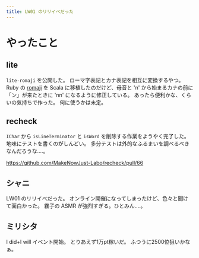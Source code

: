 ```yaml
---
title: LW01 のリリイベだった
---
```


# やったこと

## lite

`lite-romaji` を公開した。
ローマ字表記とカナ表記を相互に変換するやつ。
Ruby の [romaji](https://github.com/makimoto/romaji) を Scala に移植したのだけど、母音と 'n' から始まるカナの前に「ン」が来たときに 'nn' になるように修正している。
あったら便利かな、くらいの気持ちで作った。
何に使うかは未定。

## recheck

`IChar` から `isLineTerminator` と `isWord` を削除する作業をようやく完了した。
地味にテストを書くのがしんどい。
多分テストは外的なふるまいを調べるべきなんだろうな‥‥。

<https://github.com/MakeNowJust-Labo/recheck/pull/66>

## シャニ

LW01 のリリイベだった。
オンライン開催になってしまったけど、色々と聞けて面白かった。
霧子の ASMR が強烈すぎる。ひとみん‥‥。

## ミリシタ

I did+I will イベント開始。
とりあえず1万pt稼いだ。
ふつうに2500位狙いかなぁ。
